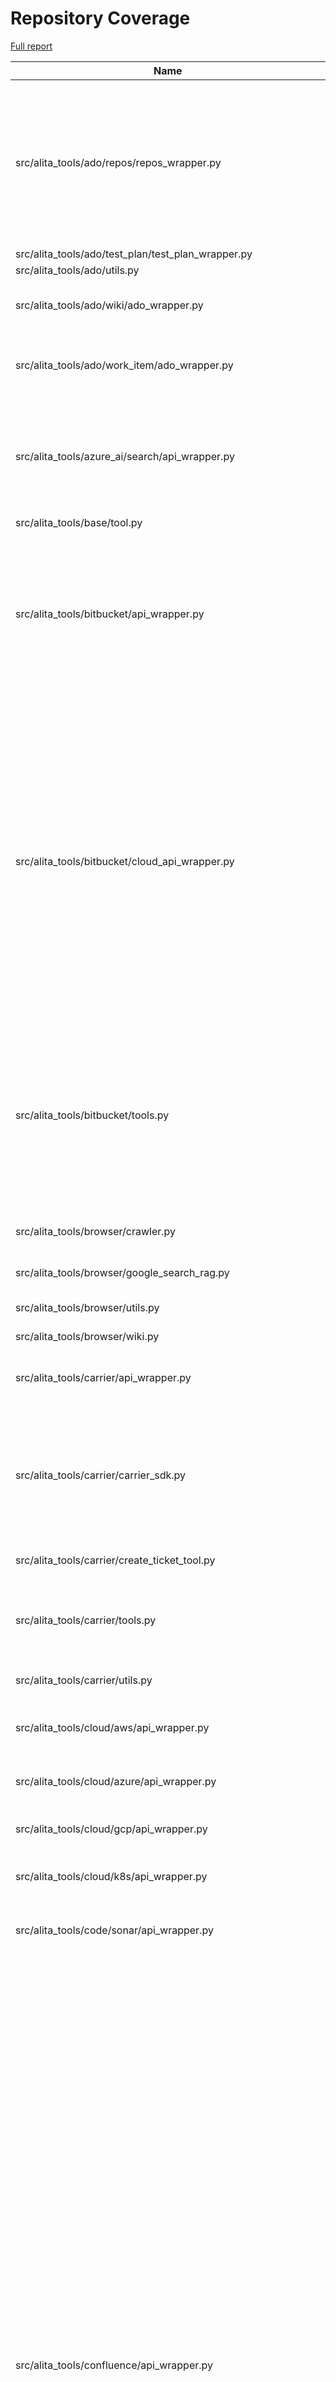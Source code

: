 # Repository Coverage

[Full report](https://htmlpreview.github.io/?https://github.com/Roman-Mitusov/application-tools/blob/python-coverage-comment-action-data/htmlcov/index.html)

| Name                                                            |    Stmts |     Miss |   Cover |   Missing |
|---------------------------------------------------------------- | -------: | -------: | ------: | --------: |
| src/alita\_tools/ado/repos/repos\_wrapper.py                    |      385 |       67 |     83% |240-241, 594-596, 709-732, 765, 770, 880-955, 972, 975-977 |
| src/alita\_tools/ado/test\_plan/test\_plan\_wrapper.py          |      118 |        0 |    100% |           |
| src/alita\_tools/ado/utils.py                                   |       13 |        0 |    100% |           |
| src/alita\_tools/ado/wiki/ado\_wrapper.py                       |      117 |        7 |     94% |150-159, 203-214 |
| src/alita\_tools/ado/work\_item/ado\_wrapper.py                 |      156 |        5 |     97% |110, 201, 233, 261, 295 |
| src/alita\_tools/azure\_ai/search/api\_wrapper.py               |       77 |       32 |     58% |51-70, 82-89, 99-101, 112-117, 128-133, 141 |
| src/alita\_tools/base/tool.py                                   |       15 |        0 |    100% |           |
| src/alita\_tools/bitbucket/api\_wrapper.py                      |       82 |       45 |     45% |19, 48-70, 74-75, 79, 83-93, 103-110, 122-126, 147-151, 162, 173-176 |
| src/alita\_tools/bitbucket/cloud\_api\_wrapper.py               |      118 |       72 |     39% |17, 24, 28, 32, 36, 40, 44, 51-56, 59-60, 63, 71, 77, 81-86, 89, 99-116, 130-140, 143-145, 148, 154-157, 160-161, 164, 167-174, 177-181, 185-198 |
| src/alita\_tools/bitbucket/tools.py                             |      111 |       46 |     59% |26-32, 46-53, 75-76, 108-109, 120-126, 139-145, 163-168, 183-188, 201 |
| src/alita\_tools/browser/crawler.py                             |       40 |       12 |     70% |20-24, 35-36, 46, 54-57 |
| src/alita\_tools/browser/google\_search\_rag.py                 |       28 |        8 |     71% | 24, 38-44 |
| src/alita\_tools/browser/utils.py                               |       45 |       34 |     24% |16-29, 33-43, 47-64 |
| src/alita\_tools/browser/wiki.py                                |       12 |        1 |     92% |        31 |
| src/alita\_tools/carrier/api\_wrapper.py                        |       42 |       22 |     48% |28-42, 45, 48-55, 58, 61, 64, 67 |
| src/alita\_tools/carrier/carrier\_sdk.py                        |       81 |       54 |     33% |31-36, 39-54, 57-58, 61-73, 76-77, 80-97, 100-110, 113-126 |
| src/alita\_tools/carrier/create\_ticket\_tool.py                |       71 |       41 |     42% |55-64, 104-176 |
| src/alita\_tools/carrier/tools.py                               |       75 |       35 |     53% |22-28, 41-47, 61-67, 81-87, 100-106 |
| src/alita\_tools/carrier/utils.py                               |       36 |       16 |     56% |31-41, 55-62, 73-77 |
| src/alita\_tools/cloud/aws/api\_wrapper.py                      |       32 |       16 |     50% |19-29, 33-37, 40-43, 46 |
| src/alita\_tools/cloud/azure/api\_wrapper.py                    |       55 |       35 |     36% |23-29, 33-56, 60-67, 70 |
| src/alita\_tools/cloud/gcp/api\_wrapper.py                      |       48 |       32 |     33% |20-36, 40-58, 61 |
| src/alita\_tools/cloud/k8s/api\_wrapper.py                      |       51 |       35 |     31% |19-30, 36-60, 82-88, 91 |
| src/alita\_tools/code/sonar/api\_wrapper.py                     |       41 |       21 |     49% |22-29, 38-45, 49-55, 58 |
| src/alita\_tools/confluence/api\_wrapper.py                     |      390 |      299 |     23% |143-149, 178-199, 202-210, 214-219, 225-252, 256-265, 269-290, 294-302, 306-347, 351-355, 359-368, 373-376, 380-387, 391-395, 399-413, 417-418, 422, 426, 431-445, 449-451, 459-477, 482-485, 489-490, 493-509, 513-517, 521-525, 529-546, 549-606, 616-659, 663-682, 685-689, 713-739, 763-801, 807 |
| src/alita\_tools/custom\_open\_api/api\_wrapper.py              |       45 |       26 |     42% |22-23, 34-43, 49, 52, 77-81, 85-102 |
| src/alita\_tools/elastic/api\_wrapper.py                        |       32 |       12 |     62% |25-35, 39-41, 44 |
| src/alita\_tools/elitea\_base.py                                |       52 |       29 |     44% |38, 41, 48-63, 88-110 |
| src/alita\_tools/figma/api\_wrapper.py                          |      158 |      103 |     35% |244-261, 266-297, 303-328, 331-334, 338-368, 375, 388, 393, 398, 405-417, 430-431, 438, 443, 446 |
| src/alita\_tools/github/api\_wrapper.py                         |      478 |      397 |     17% |480-487, 493-573, 580-586, 593-609, 622, 631, 640, 649, 658-707, 717-730, 742-770, 785-814, 818-866, 886-921, 933-934, 949-977, 993-1008, 1029-1063, 1074-1080, 1105-1125, 1129-1133, 1137-1141, 1174-1244, 1274-1357, 1360, 1518-1522 |
| src/alita\_tools/github/graphql\_github.py                      |      196 |      167 |     15% |258-259, 292-309, 327-346, 368-382, 414-507, 531-551, 573-598, 622-632, 667-749, 769-779 |
| src/alita\_tools/github/tool.py                                 |       21 |        5 |     76% | 22, 31-34 |
| src/alita\_tools/gitlab/api\_wrapper.py                         |      189 |      152 |     20% |11, 35-54, 59-62, 67-68, 72-75, 79-82, 85-86, 91-104, 114-119, 129-137, 148-162, 179-195, 208-215, 229-242, 252-254, 274-312, 325-352, 363-370, 374-422 |
| src/alita\_tools/gitlab/tools.py                                |      215 |       98 |     54% |56-62, 77-84, 98-103, 121-122, 133-139, 151-157, 171-191, 210-224, 250-255, 270-275, 285-290, 300-305, 320-325 |
| src/alita\_tools/gitlab/utils.py                                |       43 |        0 |    100% |           |
| src/alita\_tools/gitlab\_org/api\_wrapper.py                    |      256 |      195 |     24% |144-161, 165, 168-183, 187-188, 192-197, 203-220, 225-234, 239-245, 250-267, 272-287, 291-302, 306-321, 326-331, 349-377, 381-388, 392-419, 433-453, 458-470, 475-477, 482-484, 487, 492 |
| src/alita\_tools/google\_places/api\_wrapper.py                 |       58 |       39 |     33% |21-23, 27-42, 46-56, 60-70, 74-86, 89 |
| src/alita\_tools/jira/api\_wrapper.py                           |      345 |      271 |     21% |155-159, 162-169, 173-174, 178-182, 186-199, 203-206, 210-216, 220-223, 227-236, 255-282, 285-336, 339-349, 353-360, 363-366, 369-372, 381-384, 391-401, 406-412, 416-417, 421-423, 427-442, 446-465, 471-487, 491-495, 500-512, 516-529, 533-543, 547-558, 564-573, 577-604, 609-613, 616 |
| src/alita\_tools/keycloak/api\_wrapper.py                       |       46 |       28 |     39% |19-26, 29-37, 41-53, 56-59, 62 |
| src/alita\_tools/localgit/local\_git.py                         |      175 |      130 |     26% |117-129, 133-181, 185-192, 196, 200-205, 209-216, 220-221, 225-226, 230-235, 241-278, 282-287, 291-303, 307-308, 312-333, 336 |
| src/alita\_tools/localgit/tool.py                               |       21 |        5 |     76% | 22, 31-34 |
| src/alita\_tools/ocr/api\_wrapper.py                            |      271 |      238 |     12% |85-91, 95-133, 137-150, 158-179, 184-444, 453-553, 557 |
| src/alita\_tools/pandas/api\_wrapper.py                         |       89 |       58 |     35% |37-40, 44-46, 50-68, 72-76, 81-86, 90-92, 96-112, 118-124, 146 |
| src/alita\_tools/pandas/dataframe/errors.py                     |        2 |        0 |    100% |           |
| src/alita\_tools/pandas/dataframe/executor/code\_environment.py |       23 |       17 |     26% |14-19, 28-35, 74-90 |
| src/alita\_tools/pandas/dataframe/executor/code\_executor.py    |       23 |       12 |     48% |14, 23, 26-30, 36-42, 46 |
| src/alita\_tools/pandas/dataframe/generator/base.py             |       37 |       25 |     32% |13-16, 32-49, 53-61 |
| src/alita\_tools/pandas/dataframe/generator/code\_cleaning.py   |       36 |       22 |     39% |21, 25-37, 40-41, 60-72, 78-81 |
| src/alita\_tools/pandas/dataframe/generator/code\_validator.py  |       26 |       18 |     31% |16, 22-28, 41-43, 58-74 |
| src/alita\_tools/pandas/dataframe/prompts.py                    |        3 |        0 |    100% |           |
| src/alita\_tools/pandas/dataframe/serializer.py                 |       27 |       19 |     30% |20-42, 48-57 |
| src/alita\_tools/qtest/api\_wrapper.py                          |      216 |      165 |     24% |113-115, 120-136, 140, 144-168, 171-180, 183-203, 207-215, 219-241, 244-269, 273-275, 278-284, 288-300, 304-307, 312-326, 330-331, 336-352, 356-375, 380-381, 385-391, 395 |
| src/alita\_tools/qtest/tool.py                                  |       14 |        1 |     93% |        21 |
| src/alita\_tools/rally/api\_wrapper.py                          |      123 |       84 |     32% |101-112, 117-126, 130-136, 140-148, 152-160, 164-179, 183-187, 191-207, 211-231, 236 |
| src/alita\_tools/report\_portal/api\_wrapper.py                 |       67 |       32 |     52% |65-69, 75-79, 88-105, 113, 122, 130, 139, 148, 155, 163, 166 |
| src/alita\_tools/report\_portal/report\_portal\_client.py       |       51 |       39 |     24% |7-10, 13, 19-26, 29-33, 36-40, 43-47, 50-54, 57-61, 64-68, 71-75 |
| src/alita\_tools/salesforce/api\_wrapper.py                     |      112 |       89 |     21% |31-40, 52-86, 91-93, 102-116, 123-137, 145-160, 166-177, 184-197, 212-234, 240 |
| src/alita\_tools/sharepoint/api\_wrapper.py                     |       91 |       66 |     27% |44-74, 79-91, 96-118, 122-141, 144 |
| src/alita\_tools/sharepoint/utils.py                            |       12 |        0 |    100% |           |
| src/alita\_tools/sql/api\_wrapper.py                            |       67 |       42 |     37% |35-54, 58-77, 81-96, 99 |
| src/alita\_tools/sql/models.py                                  |       20 |        4 |     80% |     23-26 |
| src/alita\_tools/testio/api\_wrapper.py                         |       24 |        8 |     67% |18-21, 28, 35, 43, 46 |
| src/alita\_tools/testio/testio\_client.py                       |       33 |       25 |     24% |8-10, 16-20, 23-26, 29-32, 36-44 |
| src/alita\_tools/testrail/api\_wrapper.py                       |       62 |       34 |     45% |138-150, 171-175, 179-183, 187-195, 199-204, 208 |
| src/alita\_tools/utils.py                                       |       33 |       15 |     55% |30-34, 41, 47, 52-57, 61-64 |
| src/alita\_tools/xray/api\_wrapper.py                           |       81 |       49 |     40% |91-95, 112-137, 142-163, 168-173, 178-182, 185 |
| src/alita\_tools/yagmail/yagmail\_wrapper.py                    |       32 |       12 |     62% |33-37, 41-47, 51, 61-65 |
| src/alita\_tools/zephyr/Zephyr.py                               |       16 |        9 |     44% |18-21, 32-33, 42-48 |
| src/alita\_tools/zephyr/api\_wrapper.py                         |       51 |       27 |     47% |44-50, 53-68, 72-75, 79, 84-90, 93 |
| src/alita\_tools/zephyr/rest\_client.py                         |       92 |       64 |     30% |12-13, 38-42, 45, 48, 51, 57-65, 74, 78-85, 89-92, 95, 98, 136-165, 175-194 |
| src/alita\_tools/zephyr\_enterprise/api\_wrapper.py             |       73 |       53 |     27% |20-23, 28-31, 36-39, 49-59, 67-70, 80-121, 124 |
| src/alita\_tools/zephyr\_enterprise/zephyr\_enterprise.py       |       50 |       27 |     46% |26-27, 39-47, 59-73, 83, 93, 103, 112, 121, 140-153, 178 |
| src/alita\_tools/zephyr\_scale/api\_wrapper.py                  |       94 |       57 |     39% |108-132, 137-140, 145-149, 154-160, 168-171, 176-177, 187-191, 196-234, 237 |
|                                                       **TOTAL** | **6520** | **3903** | **40%** |           |


## Setup coverage badge

Below are examples of the badges you can use in your main branch `README` file.

### Direct image

[![Coverage badge](https://raw.githubusercontent.com/Roman-Mitusov/application-tools/python-coverage-comment-action-data/badge.svg)](https://htmlpreview.github.io/?https://github.com/Roman-Mitusov/application-tools/blob/python-coverage-comment-action-data/htmlcov/index.html)

This is the one to use if your repository is private or if you don't want to customize anything.

### [Shields.io](https://shields.io) Json Endpoint

[![Coverage badge](https://img.shields.io/endpoint?url=https://raw.githubusercontent.com/Roman-Mitusov/application-tools/python-coverage-comment-action-data/endpoint.json)](https://htmlpreview.github.io/?https://github.com/Roman-Mitusov/application-tools/blob/python-coverage-comment-action-data/htmlcov/index.html)

Using this one will allow you to [customize](https://shields.io/endpoint) the look of your badge.
It won't work with private repositories. It won't be refreshed more than once per five minutes.

### [Shields.io](https://shields.io) Dynamic Badge

[![Coverage badge](https://img.shields.io/badge/dynamic/json?color=brightgreen&label=coverage&query=%24.message&url=https%3A%2F%2Fraw.githubusercontent.com%2FRoman-Mitusov%2Fapplication-tools%2Fpython-coverage-comment-action-data%2Fendpoint.json)](https://htmlpreview.github.io/?https://github.com/Roman-Mitusov/application-tools/blob/python-coverage-comment-action-data/htmlcov/index.html)

This one will always be the same color. It won't work for private repos. I'm not even sure why we included it.

## What is that?

This branch is part of the
[python-coverage-comment-action](https://github.com/marketplace/actions/python-coverage-comment)
GitHub Action. All the files in this branch are automatically generated and may be
overwritten at any moment.